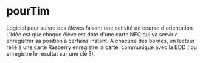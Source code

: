 # pourTim
Logiciel pour suivre des élèves faisant une activité de course d'orientation
L'idée est que chaque élève est doté d'une carte NFC qui va servir à enregistrer sa position à certains instant.
A chacune des bornes, un lecteur relié à une carte Rasberry enregistre la carte, communique avec la BDD ( ou enregistre le résultat sur une clé ?).
